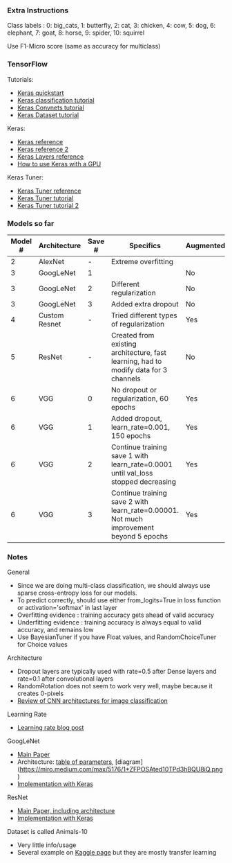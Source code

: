 ### Extra Instructions

Class labels : 
0: big_cats, 
1: butterfly, 
2: cat, 
3: chicken,
4: cow, 
5: dog, 
6: elephant, 
7: goat, 
8: horse, 
9: spider, 
10: squirrel

Use F1-Micro score (same as accuracy for multiclass)

### TensorFlow

Tutorials:
- [Keras quickstart](https://www.tensorflow.org/tutorials/quickstart/beginner)
- [Keras classification tutorial](https://www.tensorflow.org/tutorials/keras/classification)
- [Keras Convnets tutorial](https://www.tensorflow.org/tutorials/images/cnn)
- [Keras Dataset tutorial](https://www.tensorflow.org/guide/data#batching_dataset_elements)

Keras:
- [Keras reference](https://keras.io/api/)
- [Keras reference 2](https://www.tensorflow.org/api_docs/python/tf/keras)
- [Keras Layers reference](https://keras.io/api/layers/)
- [How to use Keras with a GPU](https://www.tensorflow.org/guide/gpu)

Keras Tuner:
- [Keras Tuner reference](https://keras.io/api/keras_tuner/)
- [Keras Tuner tutorial](https://www.tensorflow.org/tutorials/keras/keras_tuner)
- [Keras Tuner tutorial 2](https://neptune.ai/blog/keras-tuner-tuning-hyperparameters-deep-learning-model)

### Models so far

| Model # | Architecture  | Save # | Specifics                                                                              | Augmented | Best accuracy | Submitted |
|---------|---------------|--------|----------------------------------------------------------------------------------------|-----------|---------------|-----------|
| 2       | AlexNet       | -      | Extreme overfitting                                                                    |           | ~0.4          | No        |
| 3       | GoogLeNet     | 1      |                                                                                        | No        | 0.66          | Yes       |
| 3       | GoogLeNet     | 2      | Different regularization                                                               | No        | 0.63          | No        |
| 3       | GoogLeNet     | 3      | Added extra dropout                                                                    | No        | 0.66          | Yes       |
| 4       | Custom Resnet | -      | Tried different types of regularization                                                | Yes       | ~0.5          | No        |
| 5       | ResNet        | -      | Created from existing architecture, fast learning, had to modify data for 3 channels   | No        | ~0.5          | No        |
| 6       | VGG           | 0      | No dropout or regularization, 60 epochs                                                | Yes       | 0.5           | No        |
| 6       | VGG           | 1      | Added dropout, learn_rate=0.001, 150 epochs                                            | Yes       | 0.65          | No        |
| 6       | VGG           | 2      | Continue training save 1 with learn_rate=0.0001 until val_loss stopped decreasing      | Yes       | 0.69          | No        |
| 6       | VGG           | 3      | Continue training save 2 with learn_rate=0.00001. Not much improvement beyond 5 epochs | Yes       | 0.70          | Yes       |

### Notes

General
- Since we are doing multi-class classification, we should always use sparse cross-entropy loss for our models.
- To predict correctly, should use either from_logits=True in loss function or activation='softmax' in last layer
- Overfitting evidence : training accuracy gets ahead of valid accuracy
- Underfitting evidence : training accuracy is always equal to valid accuracy, and remains low
- Use BayesianTuner if you have Float values, and RandomChoiceTuner for Choice values

Architecture
- Dropout layers are typically used with rate=0.5 after Dense layers and rate=0.1 after convolutional layers
- RandomRotation does not seem to work very well, maybe because it creates 0-pixels
- [Review of CNN architectures for image classification](https://machinelearningmastery.com/review-of-architectural-innovations-for-convolutional-neural-networks-for-image-classification/)

Learning Rate
- [Learning rate blog post](https://www.jeremyjordan.me/nn-learning-rate/)

GoogLeNet
- [Main Paper](https://www.cs.unc.edu/~wliu/papers/GoogLeNet.pdf)
- Architecture: [table of parameters](https://media.geeksforgeeks.org/wp-content/uploads/20200429201421/Inception-layer-by-layer.PNG), [diagram] (https://miro.medium.com/max/5176/1*ZFPOSAted10TPd3hBQU8iQ.png)
- [Implementation with Keras](https://machinelearningmastery.com/how-to-implement-major-architecture-innovations-for-convolutional-neural-networks/)

ResNet
- [Main Paper, including architecture](https://www.cv-foundation.org/openaccess/content_cvpr_2016/papers/He_Deep_Residual_Learning_CVPR_2016_paper.pdf)
- [Implementation with Keras](https://machinelearningmastery.com/how-to-implement-major-architecture-innovations-for-convolutional-neural-networks/)

Dataset is called Animals-10
- Very little info/usage
- Several example on [Kaggle page](https://www.kaggle.com/alessiocorrado99/animals10/code) but they are mostly transfer learning
